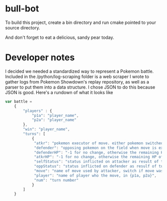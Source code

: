# bull-bot

To build this project, create a bin directory and run cmake pointed to your source directory.

And don't forget to eat a delicious, sandy pear today.

# Developer notes

I decided we needed a standardized way to represent a Pokemon battle. Included in the /python/log-scraping folder is a web scraper I wrote to gather logs from Pokemon Showdown's replay repository, as well as a parser to put them into a data structure. I chose JSON to do this because JSON is good. Here's a rundown of what it looks like


```javascript
var battle =
    {
        "players" : {
            "p1a": "player_name",
            "p2a": "player_name"
        },
        "win": "player_name",
        "turns": [
            {
             "atkr": "pokemon executor of move. either pokemon switched to or the attacker",
             "defender": "opposing pokemon on the field when move is executed"
             "defenderHP": "-1 for no change, otherwise the remaining HP of the defender",
             "atkrHP": "-1 for no change, otherwise the remaining HP of the attacker",
             "selfStatus": "status inflicted on attacker as result of turn",
             "oppStatus": "status inflicted on defender as resulf of turn",
             "move": "name of move used by attacker, switch if move was a switch",
             "player": "name of player who the move, in {p1a, p2a}",
             "num": "turn number"
            }
        ]
    }
```             
             
